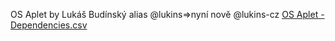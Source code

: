 OS Aplet by Lukáš Budínský alias @lukins=>nyní nově @lukins-cz
[OS Aplet - Dependencies.csv](https://github.com/lukins-cz/OS-Aplet-/files/13577570/OS.Aplet.-.Dependencies.csv)
